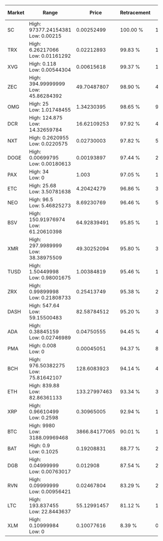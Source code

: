 | Market | Range | Price| Retracement | Doubles to 50% |
| --- | --- | --- | --- | --- |
| SC | High: 97377.24154381<br />Low: 0.00215 | 0.00252499 | 100.00 % | 19,282,698.88 |
| TRX | High: 6.26217066<br />Low: 0.01161292 | 0.02212893 | 99.83 % | 141.76 |
| XVG | High: 0.118<br />Low: 0.00544304 | 0.00615618 | 99.37 % | 10.03 |
| ZEC | High: 394.99999999<br />Low: 45.86284392 | 49.70487807 | 98.90 % | 4.43 |
| OMG | High: 25<br />Low: 1.01748455 | 1.34230395 | 98.65 % | 9.69 |
| DCR | High: 124.875<br />Low: 14.32659784 | 16.62109253 | 97.92 % | 4.19 |
| NXT | High: 0.2620955<br />Low: 0.0220575 | 0.02730003 | 97.82 % | 5.20 |
| DOGE | High: 0.00699795<br />Low: 0.00180613 | 0.00193897 | 97.44 % | 2.27 |
| PAX | High: 34<br />Low: 0 | 1.003 | 97.05 % | 16.95 |
| ETC | High: 25.68<br />Low: 3.50781638 | 4.20424279 | 96.86 % | 3.47 |
| NEO | High: 96.5<br />Low: 5.46825273 | 8.69230769 | 96.46 % | 5.87 |
| BSV | High: 150.91976974<br />Low: 61.20610398 | 64.92839491 | 95.85 % | 1.63 |
| XMR | High: 297.9989999<br />Low: 38.38975509 | 49.30252094 | 95.80 % | 3.41 |
| TUSD | High: 1.50449998<br />Low: 0.98001675 | 1.00384819 | 95.46 % | 1.24 |
| ZRX | High: 0.99899998<br />Low: 0.21808733 | 0.25413749 | 95.38 % | 2.39 |
| DASH | High: 547.64<br />Low: 59.15500483 | 82.58784512 | 95.20 % | 3.67 |
| ADA | High: 0.38845159<br />Low: 0.02746989 | 0.04750555 | 94.45 % | 4.38 |
| PMA | High: 0.008<br />Low: 0 | 0.00045051 | 94.37 % | 8.88 |
| BCH | High: 976.50382275<br />Low: 75.81642107 | 128.6083923 | 94.14 % | 4.09 |
| ETH | High: 839.88<br />Low: 82.86361133 | 133.27997463 | 93.34 % | 3.46 |
| XRP | High: 0.96610499<br />Low: 0.2598 | 0.30965005 | 92.94 % | 1.98 |
| BTC | High: 9980<br />Low: 3188.09969468 | 3866.84177065 | 90.01 % | 1.70 |
| BAT | High: 0.9<br />Low: 0.1025 | 0.19208831 | 88.77 % | 2.61 |
| DGB | High: 0.04999999<br />Low: 0.00763017 | 0.012908 | 87.54 % | 2.23 |
| RVN | High: 0.09999999<br />Low: 0.00956421 | 0.02467804 | 83.29 % | 2.22 |
| LTC | High: 193.837455<br />Low: 22.8443637 | 55.12991457 | 81.12 % | 1.97 |
| XLM | High: 0.10999984<br />Low: 0 | 0.10077616 | 8.39 % | 0.00 |
